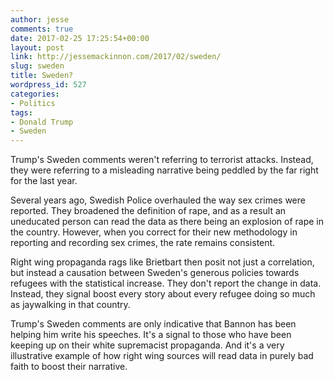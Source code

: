 ```yaml
---
author: jesse
comments: true
date: 2017-02-25 17:25:54+00:00
layout: post
link: http://jessemackinnon.com/2017/02/sweden/
slug: sweden
title: Sweden?
wordpress_id: 527
categories:
- Politics
tags:
- Donald Trump
- Sweden
---
```


Trump's Sweden comments weren't referring to terrorist attacks. Instead, they were referring to a misleading narrative being peddled by the far right for the last year.

Several years ago, Swedish Police overhauled the way sex crimes were reported. They broadened the definition of rape, and as a result an uneducated person can read the data as there being an explosion of rape in the country. However, when you correct for their new methodology in reporting and recording sex crimes, the rate remains consistent.

Right wing propaganda rags like Brietbart then posit not just a correlation, but instead a causation between Sweden's generous policies towards refugees with the statistical increase. They don't report the change in data. Instead, they signal boost every story about every refugee doing so much as jaywalking in that country.

Trump's Sweden comments are only indicative that Bannon has been helping him write his speeches. It's a signal to those who have been keeping up on their white supremacist propaganda. And it's a very illustrative example of how right wing sources will read data in purely bad faith to boost their narrative.
